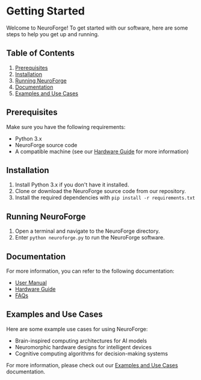 # Getting Started

Welcome to NeuroForge! To get started with our software, here are some steps to help you get up and running.

## Table of Contents
1. [Prerequisites](#prerequisites)
2. [Installation](#installation)
3. [Running NeuroForge](#running-neuroforge)
4. [Documentation](#documentation)
5. [Examples and Use Cases](#examples-and-use-cases)

## Prerequisites

Make sure you have the following requirements:

- Python 3.x
- NeuroForge source code
- A compatible machine (see our [Hardware Guide](./hardware_guide.md) for more information)

## Installation

1. Install Python 3.x if you don't have it installed.
2. Clone or download the NeuroForge source code from our repository.
3. Install the required dependencies with `pip install -r requirements.txt`

## Running NeuroForge

1. Open a terminal and navigate to the NeuroForge directory.
2. Enter `python neuroforge.py` to run the NeuroForge software.

## Documentation

For more information, you can refer to the following documentation:

- [User Manual](./user_manual.md)
- [Hardware Guide](./hardware_guide.md)
- [FAQs](./faqs.md)

## Examples and Use Cases

Here are some example use cases for using NeuroForge:

- Brain-inspired computing architectures for AI models
- Neuromorphic hardware designs for intelligent devices
- Cognitive computing algorithms for decision-making systems

For more information, please check out our [Examples and Use Cases](./examples_and_use_cases.md) documentation.
